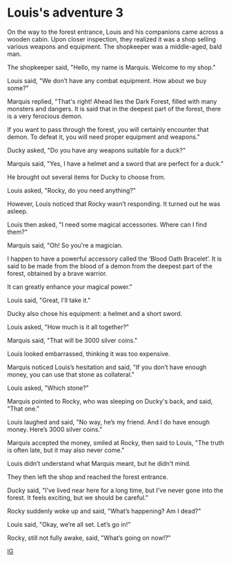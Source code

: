 # Louis's adventure 3

On the way to the forest entrance, Louis and his companions came across a wooden cabin. Upon closer inspection, they realized it was a shop selling various weapons and equipment. The shopkeeper was a middle-aged, bald man.

The shopkeeper said, "Hello, my name is Marquis. Welcome to my shop."

Louis said, "We don’t have any combat equipment. How about we buy some?"

Marquis replied, "That's right! Ahead lies the Dark Forest, filled with many monsters and dangers. It is said that in the deepest part of the forest, there is a very ferocious demon. 

If you want to pass through the forest, you will certainly encounter that demon. To defeat it, you will need proper equipment and weapons."

Ducky asked, "Do you have any weapons suitable for a duck?"

Marquis said, "Yes, I have a helmet and a sword that are perfect for a duck."

He brought out several items for Ducky to choose from.

Louis asked, "Rocky, do you need anything?"

However, Louis noticed that Rocky wasn’t responding. It turned out he was asleep.

Louis then asked, "I need some magical accessories. Where can I find them?"

Marquis said, "Oh! So you're a magician. 

I happen to have a powerful accessory called the ‘Blood Oath Bracelet’. It is said to be made from the blood of a demon from the deepest part of the forest, obtained by a brave warrior. 

It can greatly enhance your magical power."

Louis said, "Great, I'll take it."

Ducky also chose his equipment: a helmet and a short sword.

Louis asked, "How much is it all together?"

Marquis said, "That will be 3000 silver coins."

Louis looked embarrassed, thinking it was too expensive.

Marquis noticed Louis’s hesitation and said, "If you don’t have enough money, you can use that stone as collateral."

Louis asked, "Which stone?"

Marquis pointed to Rocky, who was sleeping on Ducky's back, and said, "That one."

Louis laughed and said, "No way, he’s my friend. And I do have enough money. Here’s 3000 silver coins."

Marquis accepted the money, smiled at Rocky, then said to Louis, "The truth is often late, but it may also never come."

Louis didn’t understand what Marquis meant, but he didn't mind.

They then left the shop and reached the forest entrance.

Ducky said, "I’ve lived near here for a long time, but I’ve never gone into the forest. It feels exciting, but we should be careful."

Rocky suddenly woke up and said, "What’s happening? Am I dead?"

Louis said, "Okay, we’re all set. Let’s go in!"

Rocky, still not fully awake, said, "What’s going on now!?"

[IG](https://www.instagram.com/p/C-NkTxhSZd8/?img_index=1)
